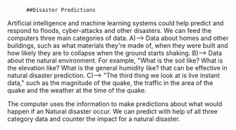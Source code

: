           ##Disaster Predictions

Artificial intelligence and machine learning systems could help predict and respond to floods, cyber-attacks and other disasters. We can feed the computers three main categories of data.
A)--> Data about homes and other buildings, such as what materials they're made of, when they were built and how likely they are to collapse when the ground starts shaking.
B)--> Data about the natural environment. For example, "What is the soil like? What is the elevation like? What is the general humidity like? that can be effective in natural disaster prediction.
C)--> "The third thing we look at is live instant data," such as the magnitude of the quake, the traffic in the area of the quake and the weather at the time of the quake.

The computer uses the information to make predictions about what would happen if an Natural disaster occur. We can predict with help of all three category data and counter the impact for a natural disaster.

